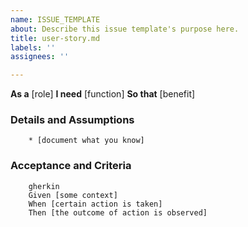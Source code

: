 ```yaml
---
name: ISSUE_TEMPLATE
about: Describe this issue template's purpose here.
title: user-story.md
labels: ''
assignees: ''

---
```


**As a** [role]
**I need** [function]
**So that** [benefit]

### Details and Assumptions
        * [document what you know]

### Acceptance and Criteria
        gherkin
        Given [some context]
        When [certain action is taken]
        Then [the outcome of action is observed]
